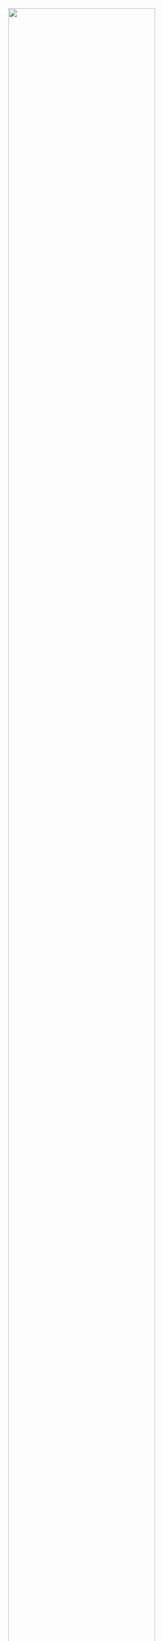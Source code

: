 <div class="float-end" style="width: 300px">
  <div class="overlay-container">
    <div class="overlay-box" style="left: 0%; top: 54%; height: 16%; width: 100%"></div>
    <img src="~/pages/basics/stack/assets/show-interact-edit.png" width="100%">
  </div>
  <div class="overlay-description">
    You are here. Learn about the [stack](xref:Basics.Index).
  </div>
</div>
